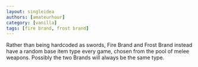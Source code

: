 ```yaml
---
layout: singleidea
authors: [amateurhour]
category: [vanilla]
tags: [fire brand, frost brand]
---
```

Rather than being hardcoded as swords, Fire Brand and Frost Brand instead have a
random base item type every game, chosen from the pool of melee weapons.
Possibly the two Brands will always be the same type.
